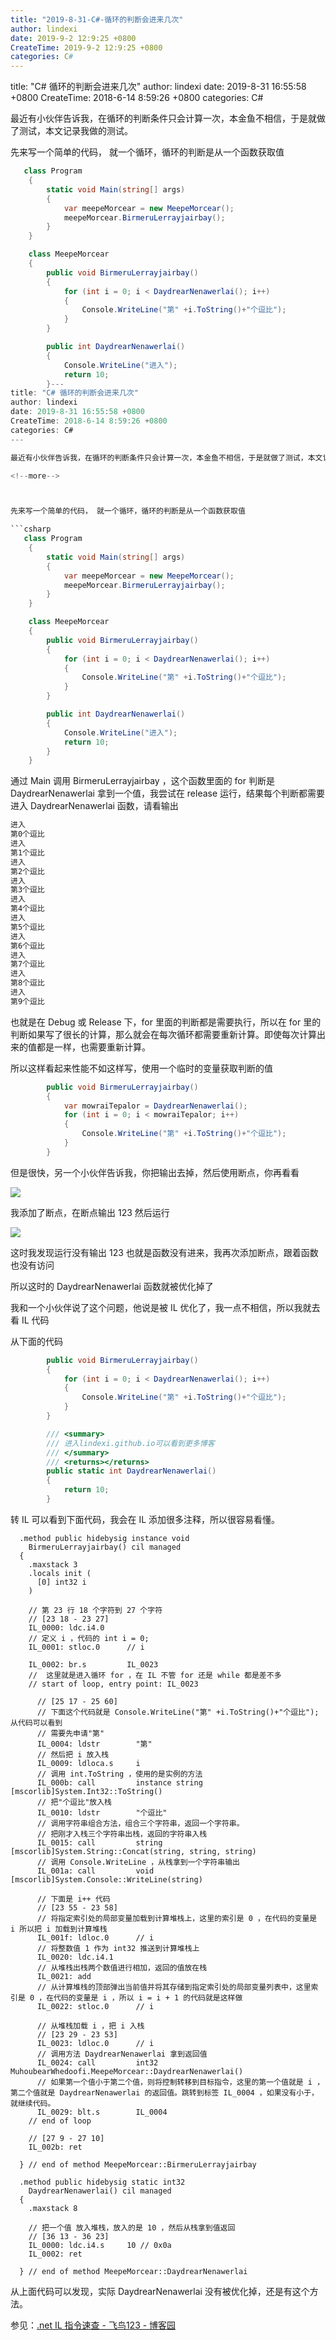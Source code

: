 ```yaml
---
title: "2019-8-31-C#-循环的判断会进来几次"
author: lindexi
date: 2019-9-2 12:9:25 +0800
CreateTime: 2019-9-2 12:9:25 +0800
categories: C#
---
```


title: "C# 循环的判断会进来几次"
author: lindexi
date: 2019-8-31 16:55:58 +0800
CreateTime: 2018-6-14 8:59:26 +0800
categories: C#

<!--more-->



最近有小伙伴告诉我，在循环的判断条件只会计算一次，本金鱼不相信，于是就做了测试，本文记录我做的测试。

<!--more-->



先来写一个简单的代码， 就一个循环，循环的判断是从一个函数获取值

```csharp
   class Program
    {
        static void Main(string[] args)
        {
            var meepeMorcear = new MeepeMorcear();
            meepeMorcear.BirmeruLerrayjairbay();
        }
    }

    class MeepeMorcear
    {
        public void BirmeruLerrayjairbay()
        {
            for (int i = 0; i < DaydrearNenawerlai(); i++)
            {
                Console.WriteLine("第" +i.ToString()+"个逗比");
            }
        }

        public int DaydrearNenawerlai()
        {
            Console.WriteLine("进入");
            return 10;
        }---
title: "C# 循环的判断会进来几次"
author: lindexi
date: 2019-8-31 16:55:58 +0800
CreateTime: 2018-6-14 8:59:26 +0800
categories: C#
---

最近有小伙伴告诉我，在循环的判断条件只会计算一次，本金鱼不相信，于是就做了测试，本文记录我做的测试。

<!--more-->



先来写一个简单的代码， 就一个循环，循环的判断是从一个函数获取值

```csharp
   class Program
    {
        static void Main(string[] args)
        {
            var meepeMorcear = new MeepeMorcear();
            meepeMorcear.BirmeruLerrayjairbay();
        }
    }

    class MeepeMorcear
    {
        public void BirmeruLerrayjairbay()
        {
            for (int i = 0; i < DaydrearNenawerlai(); i++)
            {
                Console.WriteLine("第" +i.ToString()+"个逗比");
            }
        }

        public int DaydrearNenawerlai()
        {
            Console.WriteLine("进入");
            return 10;
        }
    }
```

通过 Main 调用 BirmeruLerrayjairbay ，这个函数里面的 for 判断是 DaydrearNenawerlai 拿到一个值，我尝试在 release 运行，结果每个判断都需要进入 DaydrearNenawerlai 函数，请看输出

```csharp
进入
第0个逗比
进入
第1个逗比
进入
第2个逗比
进入
第3个逗比
进入
第4个逗比
进入
第5个逗比
进入
第6个逗比
进入
第7个逗比
进入
第8个逗比
进入
第9个逗比
```
也就是在 Debug 或 Release 下，for 里面的判断都是需要执行，所以在 for 里的判断如果写了很长的计算，那么就会在每次循环都需要重新计算。即使每次计算出来的值都是一样，也需要重新计算。

所以这样看起来性能不如这样写，使用一个临时的变量获取判断的值

```csharp
        public void BirmeruLerrayjairbay()
        {
            var mowraiTepalor = DaydrearNenawerlai();
            for (int i = 0; i < mowraiTepalor; i++)
            {
                Console.WriteLine("第" +i.ToString()+"个逗比");
            }
        }
```

但是很快，另一个小伙伴告诉我，你把输出去掉，然后使用断点，你再看看

<!-- ![](image/C# 循环的判断会进来几次/C# 循环的判断会进来几次0.png) -->

![](http://image.acmx.xyz/lindexi%2F20186149522247.jpg)

我添加了断点，在断点输出 123 然后运行

<!-- ![](image/C# 循环的判断会进来几次/C# 循环的判断会进来几次1.png) -->

![](http://image.acmx.xyz/lindexi%2F201861495586116.jpg)

这时我发现运行没有输出 123 也就是函数没有进来，我再次添加断点，跟着函数也没有访问


所以这时的 DaydrearNenawerlai 函数就被优化掉了

我和一个小伙伴说了这个问题，他说是被 IL 优化了，我一点不相信，所以我就去看 IL 代码

从下面的代码

```csharp
        public void BirmeruLerrayjairbay()
        {
            for (int i = 0; i < DaydrearNenawerlai(); i++)
            {
                Console.WriteLine("第" +i.ToString()+"个逗比");
            }
        }

        /// <summary>
        /// 进入lindexi.github.io可以看到更多博客
        /// </summary>
        /// <returns></returns>
        public static int DaydrearNenawerlai()
        {
            return 10;
        }
```

转 IL 可以看到下面代码，我会在 IL 添加很多注释，所以很容易看懂。

```IL
  .method public hidebysig instance void 
    BirmeruLerrayjairbay() cil managed 
  {
    .maxstack 3
    .locals init (
      [0] int32 i
    )
    
    // 第 23 行 18 个字符到 27 个字符
    // [23 18 - 23 27]
    IL_0000: ldc.i4.0  
    // 定义 i ，代码的 int i = 0;   
    IL_0001: stloc.0      // i

    IL_0002: br.s         IL_0023
    //  这里就是进入循环 for ，在 IL 不管 for 还是 while 都是差不多
    // start of loop, entry point: IL_0023

      // [25 17 - 25 60]
      // 下面这个代码就是 Console.WriteLine("第" +i.ToString()+"个逗比"); 从代码可以看到
      // 需要先申请"第"
      IL_0004: ldstr        "第"
      // 然后把 i 放入栈
      IL_0009: ldloca.s     i
      // 调用 int.ToString ，使用的是实例的方法
      IL_000b: call         instance string [mscorlib]System.Int32::ToString()
      // 把"个逗比"放入栈
      IL_0010: ldstr        "个逗比"
      // 调用字符串组合方法，组合三个字符串，返回一个字符串。
      // 把刚才入栈三个字符串出栈，返回的字符串入栈
      IL_0015: call         string [mscorlib]System.String::Concat(string, string, string)
      // 调用 Console.WriteLine ，从栈拿到一个字符串输出
      IL_001a: call         void [mscorlib]System.Console::WriteLine(string)

      // 下面是 i++ 代码
      // [23 55 - 23 58]
      // 将指定索引处的局部变量加载到计算堆栈上，这里的索引是 0 ，在代码的变量是 i 所以把 i 加载到计算堆栈
      IL_001f: ldloc.0      // i
      // 将整数值 1 作为 int32 推送到计算堆栈上
      IL_0020: ldc.i4.1     
      // 从堆栈出栈两个数值进行相加，返回的值放在栈
      IL_0021: add          
      // 从计算堆栈的顶部弹出当前值并将其存储到指定索引处的局部变量列表中，这里索引是 0 ，在代码的变量是 i ，所以 i = i + 1 的代码就是这样做
      IL_0022: stloc.0      // i
 
      // 从堆栈加载 i ，把 i 入栈
      // [23 29 - 23 53]
      IL_0023: ldloc.0      // i
      // 调用方法 DaydrearNenawerlai 拿到返回值
      IL_0024: call         int32 MuhoubearWhedoofi.MeepeMorcear::DaydrearNenawerlai()
      // 如果第一个值小于第二个值，则将控制转移到目标指令，这里的第一个值就是 i ，第二个值就是 DaydrearNenawerlai 的返回值。跳转到标签 IL_0004 ，如果没有小于，就继续代码。
      IL_0029: blt.s        IL_0004
    // end of loop

    // [27 9 - 27 10]
    IL_002b: ret          

  } // end of method MeepeMorcear::BirmeruLerrayjairbay

  .method public hidebysig static int32 
    DaydrearNenawerlai() cil managed 
  {
    .maxstack 8

    // 把一个值 放入堆栈，放入的是 10 ，然后从栈拿到值返回
    // [36 13 - 36 23]
    IL_0000: ldc.i4.s     10 // 0x0a
    IL_0002: ret          

  } // end of method MeepeMorcear::DaydrearNenawerlai
```

从上面代码可以发现，实际 DaydrearNenawerlai 没有被优化掉，还是有这个方法。

参见：[.net IL 指令速查 - 飞鸟123 - 博客园](https://www.cnblogs.com/flyingbirds123/archive/2011/01/29/1947626.html )




